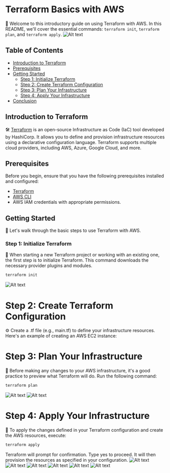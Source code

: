 # Terraform Basics with AWS

🚀 Welcome to this introductory guide on using Terraform with AWS. In this README, we'll cover the essential commands: `terraform init`, `terraform plan`, and `terraform apply`.
![Alt text](https://raw.githubusercontent.com/devicons/devicon/55609aa5bd817ff167afce0d965585c92040787a/icons/terraform/terraform-original-wordmark.svg)

## Table of Contents

- [Introduction to Terraform](#introduction-to-terraform)
- [Prerequisites](#prerequisites)
- [Getting Started](#getting-started)
  - [Step 1: Initialize Terraform](#step-1-initialize-terraform)
  - [Step 2: Create Terraform Configuration](#step-2-create-terraform-configuration)
  - [Step 3: Plan Your Infrastructure](#step-3-plan-your-infrastructure)
  - [Step 4: Apply Your Infrastructure](#step-4-apply-your-infrastructure)
- [Conclusion](#conclusion)

## Introduction to Terraform

🛠️ [Terraform](https://www.terraform.io/) is an open-source Infrastructure as Code (IaC) tool developed by HashiCorp. It allows you to define and provision infrastructure resources using a declarative configuration language. Terraform supports multiple cloud providers, including AWS, Azure, Google Cloud, and more.

## Prerequisites

Before you begin, ensure that you have the following prerequisites installed and configured:

- [Terraform](https://www.terraform.io/downloads.html)
- [AWS CLI](https://aws.amazon.com/cli/)
- AWS IAM credentials with appropriate permissions.

## Getting Started

🏁 Let's walk through the basic steps to use Terraform with AWS.

### Step 1: Initialize Terraform

🚀 When starting a new Terraform project or working with an existing one, the first step is to initialize Terraform. This command downloads the necessary provider plugins and modules.

```bash
terraform init

```
![Alt text](Images/image-1.png)

# Step 2: Create Terraform Configuration
⚙️ Create a .tf file (e.g., main.tf) to define your infrastructure resources. Here's an example of creating an AWS EC2 instance:


# Step 3: Plan Your Infrastructure
📝 Before making any changes to your AWS infrastructure, it's a good practice to preview what Terraform will do. Run the following command:

```bash
terraform plan
```

![Alt text](Images/image2.png)
![Alt text](Images/image3.png)

# Step 4: Apply Your Infrastructure
🚧 To apply the changes defined in your Terraform configuration and create the AWS resources, execute:
```bash
terraform apply
```
Terraform will prompt for confirmation. Type yes to proceed. It will then provision the resources as specified in your configuration.
![Alt text](Images/image4.png)
![Alt text](Images/image5.png)
![Alt text](Images/image6.png)
![Alt text](Images/image7.png)
![Alt text](Images/image8.png)
![Alt text](Images/image9.png)

